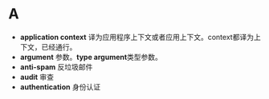# A
- **application context** 译为应用程序上下文或者应用上下文。context都译为上下文，已经通行。
- **argument** 参数。**type argument**类型参数。
- **anti-spam** 反垃圾邮件
- **audit** 审查
- **authentication** 身份认证
